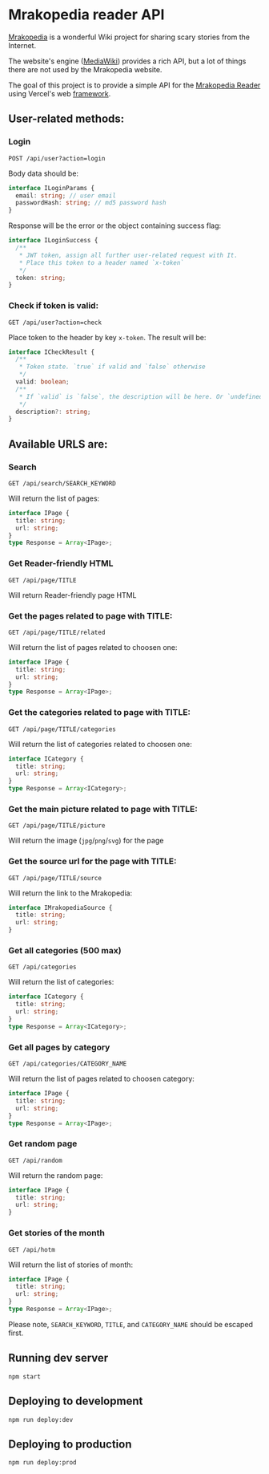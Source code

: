 # Mrakopedia reader API

[Mrakopedia](https://mrakopedia.net) is a wonderful Wiki project for sharing scary stories from the Internet.

The website's engine ([MediaWiki](https://www.mediawiki.org/wiki/MediaWiki)) provides a rich API, but a lot of things there are not used by the Mrakopedia website.

The goal of this project is to provide a simple API for the [Mrakopedia Reader](https://github.com/pokatomnik/mrakopedia-reader) using Vercel's web [framework](https://vercel.com/).

## User-related methods:

### Login

```
POST /api/user?action=login
```

Body data should be:

```typescript
interface ILoginParams {
  email: string; // user email
  passwordHash: string; // md5 password hash
}
```

Response will be the error or the object containing success flag:

```typescript
interface ILoginSuccess {
  /**
   * JWT token, assign all further user-related request with It.
   * Place this token to a header named `x-token`
   */
  token: string;
}
```

### Check if token is valid:

```
GET /api/user?action=check
```

Place token to the header by key `x-token`. The result will be:

```typescript
interface ICheckResult {
  /**
   * Token state. `true` if valid and `false` otherwise
   */
  valid: boolean;
  /**
   * If `valid` is `false`, the description will be here. Or `undefined` if the token provided is valid
   */
  description?: string;
}
```

## Available URLS are:

### Search

```
GET /api/search/SEARCH_KEYWORD
```

Will return the list of pages:

```typescript
interface IPage {
  title: string;
  url: string;
}
type Response = Array<IPage>;
```

### Get Reader-friendly HTML

```
GET /api/page/TITLE
```

Will return Reader-friendly page HTML

### Get the pages related to page with TITLE:

```
GET /api/page/TITLE/related
```

Will return the list of pages related to choosen one:

```typescript
interface IPage {
  title: string;
  url: string;
}
type Response = Array<IPage>;
```

### Get the categories related to page with TITLE:

```
GET /api/page/TITLE/categories
```

Will return the list of categories related to choosen one:

```typescript
interface ICategory {
  title: string;
  url: string;
}
type Response = Array<ICategory>;
```

### Get the main picture related to page with TITLE:

```
GET /api/page/TITLE/picture
```

Will return the image (`jpg`/`png`/`svg`) for the page

### Get the source url for the page with TITLE:

```
GET /api/page/TITLE/source
```

Will return the link to the Mrakopedia:

```typescript
interface IMrakopediaSource {
  title: string;
  url: string;
}
```

### Get all categories (500 max)

```
GET /api/categories
```

Will return the list of categories:

```typescript
interface ICategory {
  title: string;
  url: string;
}
type Response = Array<ICategory>;
```

### Get all pages by category

```
GET /api/categories/CATEGORY_NAME
```

Will return the list of pages related to choosen category:

```typescript
interface IPage {
  title: string;
  url: string;
}
type Response = Array<IPage>;
```

### Get random page

```
GET /api/random
```

Will return the random page:

```typescript
interface IPage {
  title: string;
  url: string;
}
```

### Get stories of the month

```
GET /api/hotm
```

Will return the list of stories of month:

```typescript
interface IPage {
  title: string;
  url: string;
}
type Response = Array<IPage>;
```

Please note, `SEARCH_KEYWORD`, `TITLE`, and `CATEGORY_NAME` should be escaped first.

## Running dev server

```
npm start
```

## Deploying to development

```
npm run deploy:dev
```

## Deploying to production

```
npm run deploy:prod
```
